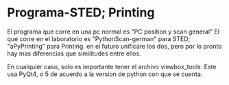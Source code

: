 # Programa-STED; Printing

El programa que corre en una pc normal es "PC position y scan general"
El que corre en el laboratorio es "PythonScan-german" para STED; "aPyPrinting" para Printing.
en el futuro unificare los dos, pero por lo pronto hay mas diferencias que similitudes entre ellos.

En cualquier caso, solo es importante tener el archivo viewbox_tools. Este usa PyQt4, o 5 de acuerdo a la version de python con que se cuenta.
